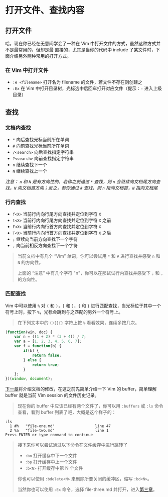 # 打开文件、查找内容

## 打开文件

哈，现在你已经在无意间学会了一种在 Vim 中打开文件的方式，虽然这种方式并不是最常用的，但却是最
直接的，尤其是当你的代码中 include 了某文件时，下面介绍另外两种常用的打开方式。

### 在 Vim 中打开文件

- `:e <filename>` 打开名为 filename 的文件，若文件不存在则创建之
- `:Ex` 在 Vim 中打开目录树，光标选中后回车打开对应文件（提示：`-` 进入上级目录）

## 查找

### 文档内查找

- `*` 向后查找光标当前所在单词
- `#` 向前查找光标当前所在单词
- `/<search>` 向后查找指定字符串
- `?<search>` 向前查找指定字符串
- `n` 继续查找下一个
- `N` 继续查找上一个

_注意： `n` 和 `N` 是有方向性的，若你之前通过 `*` 查找，则 `n` 会继续向文档尾方向查找，`N`
向文档首方向；反之，若你通过 `#` 查找，则 `n` 指向文档首，`N` 指向文档尾_

### 行内查找

- `f<X>` 当前行内向行尾方向查找并定位到字符 `X`
- `t<X>` 当前行内向行尾方向查找并定位到字符 `X` 之前
- `F<X>` 当前行内向行首方向查找并定位到字符 `X`
- `T<X>` 当前行内向行首方向查找并定位到字符 `X` 之后
- `;` 继续向当前方向查找下一个字符
- `,` 向当前相反方向查找下一个字符

> 当前文档中有几个 “Vim” 单词，你可以尝试用 `*` 和 `#` 进行查找并感受 `n` 和 `N` 的方向性。
>
> 上面的 “注意” 中有几个字符 "n"，你可以在那试试行内查找并感受下 `;` 和 `,` 的方向性。

### 匹配查找

Vim 中可以使用 `%` 对 `(` 和 `)`，`[` 和 `]`，`{` 和 `}` 进行匹配查找，当光标位于其中一个
符号上时，按下 `%`，光标会跳到与之匹配的另外一个符号上。

> 在下列文本中的 `()[]{}` 字符上按 `%` 看看效果，连续多按几次。

```javascript
(function(win, doc) {
    var n = ((1 + 2) * (3 + 4)) / 7;
    var a = [1, 2, 3, 4, 5, 6, 7];
    var f = function(b) {
        if(b) {
            return false;
        } else {
            return true;
        }
    };
})(window, document);
```

[下一章](file-three.md)将介绍文档的修改，在这之前先简单介绍一下 Vim 的 buffer，简单理解
buffer 就是当前 Vim session 的文件历史记录。

> 现在你的 buffer 中应该已经有两个文件了，你可以用 `:buffers` 或 `:ls` 命令查看，看到
> buffer 列表了吧，大概是这个样子的：

```
:ls
  1 #h   "file-one.md"                  line 47
  2 %a   "file-two.md"                  line 1
Press ENTER or type command to continue
```

> 接下来你可以尝试通过以下命令在文件缓存中进行跳转了
>
> - `:bn` 打开缓存中下一个文件
> - `:bp` 打开缓存中上一个文件
> - `:b<N>` 打开缓存中第 N 个文件
>
> 你也可以使用 `:bdelete<N>` 来删除所要关闭的缓冲区，缩写 `:bd<N>`。
> 
> 当然你也可以使用 `:Ex` 命令，选择 file-three.md 并打开，进入[第三章](file-three.md)。
